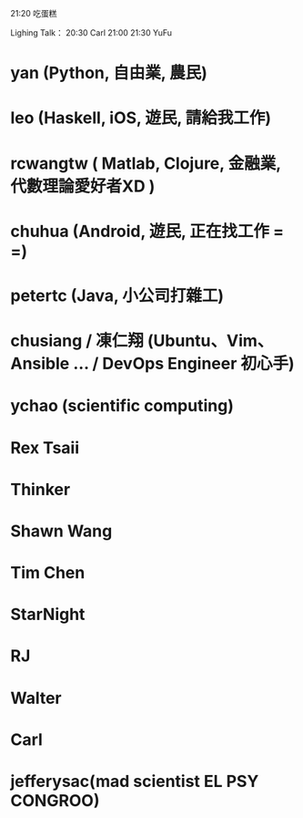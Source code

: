 21:20 吃蛋糕

Lighing Talk：
20:30 Carl
21:00 
21:30 YuFu

# yan (Python, 自由業, 農民)

# leo (Haskell, iOS, 遊民, 請給我工作)

# rcwangtw ( Matlab, Clojure, 金融業, 代數理論愛好者XD )

# chuhua (Android, 遊民, 正在找工作 = =)

# petertc (Java, 小公司打雜工)

# chusiang / 凍仁翔 (Ubuntu、Vim、Ansible … / DevOps Engineer 初心手)

# ychao (scientific computing)

# Rex Tsaii

# Thinker

# Shawn Wang

# Tim Chen

# StarNight

# RJ

# Walter

# Carl

# jefferysac(mad scientist EL PSY CONGROO)
